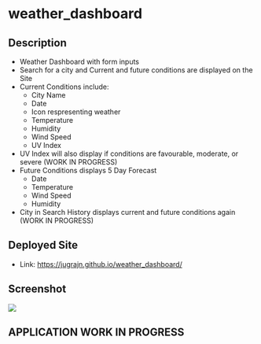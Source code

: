 # weather_dashboard

## Description

* Weather Dashboard with form inputs
* Search for a city and Current and future conditions are displayed on the Site
* Current Conditions include:
    - City Name
    - Date
    - Icon respresenting weather
    - Temperature
    - Humidity
    - Wind Speed
    - UV Index
* UV Index will also display if conditions are favourable, moderate, or severe (WORK IN PROGRESS)
* Future Conditions displays 5 Day Forecast
    - Date
    - Temperature
    - Wind Speed
    - Humidity
* City in Search History displays current and future conditions again (WORK IN PROGRESS)

## Deployed Site
 * Link: https://jugrajn.github.io/weather_dashboard/

## Screenshot
![]("/Assets/screenshot.png")

## APPLICATION WORK IN PROGRESS

